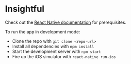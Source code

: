 # Insightful

Check out the [React Native documentation](https://facebook.github.io/react-native/docs/getting-started.html) for prerequisites.

To run the app in development mode:

 - Clone the repo with `git clone <repo-url>`
 - Install all dependencies with `npm install`
 - Start the development server with `npm start`
 - Fire up the iOS simulator with `react-native run-ios`
